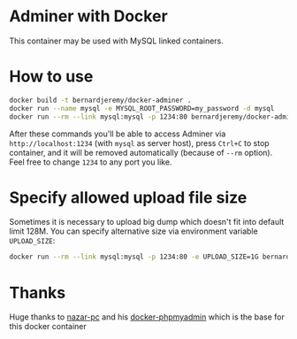 # Adminer with Docker
This container may be used with MySQL linked containers.

# How to use
```bash
docker build -t bernardjeremy/docker-adminer .
docker run --name mysql -e MYSQL_ROOT_PASSWORD=my_password -d mysql
docker run --rm --link mysql:mysql -p 1234:80 bernardjeremy/docker-adminer
```

After these commands you'll be able to access Adminer via `http://localhost:1234` (with `mysql` as server host), press `Ctrl+C` to stop container, and it will be removed automatically (because of `--rm` option). Feel free to change `1234` to any port you like.

# Specify allowed upload file size
Sometimes it is necessary to upload big dump which doesn't fit into default limit 128M. You can specify alternative size via environment variable `UPLOAD_SIZE`:
```bash
docker run --rm --link mysql:mysql -p 1234:80 -e UPLOAD_SIZE=1G bernardjeremy/docker-adminer
```

# Thanks
Huge thanks to [nazar-pc](https://github.com/nazar-pc/) and his [docker-phpmyadmin](https://github.com/nazar-pc/docker-phpmyadmin) which is the base for this docker container
